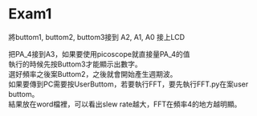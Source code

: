 # Exam1

將buttom1, buttom2, buttom3接到 A2, A1, A0
接上LCD

把PA_4接到A3，如果要使用picoscope就直接量PA_4的值  
執行的時候先按Buttom3才能顯示出數字。  
選好頻率之後案Buttom2，之後就會開始產生週期波。  
如果要傳到PC需要按UserButtom，若要執行FFT，要先執行FFT.py在案user buttom。  
結果放在word檔裡，可以看出slew rate越大，FFT在頻率4的地方越明顯。
